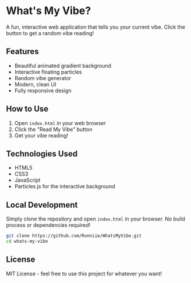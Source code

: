 # What's My Vibe?

A fun, interactive web application that tells you your current vibe. Click the button to get a random vibe reading!

## Features

- Beautiful animated gradient background
- Interactive floating particles
- Random vibe generator
- Modern, clean UI
- Fully responsive design

## How to Use

1. Open `index.html` in your web browser
2. Click the "Read My Vibe" button
3. Get your vibe reading!

## Technologies Used

- HTML5
- CSS3
- JavaScript
- Particles.js for the interactive background

## Local Development

Simply clone the repository and open `index.html` in your browser. No build process or dependencies required!

```bash
git clone https://github.com/Ronniie/WhatsMyVibe.git
cd whats-my-vibe
```

## License
MIT License - feel free to use this project for whatever you want! 
